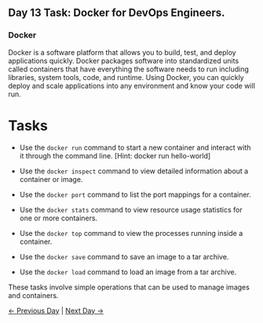 ## Day 13 Task: Docker for DevOps Engineers.

### Docker

Docker is a software platform that allows you to build, test, and deploy applications quickly. Docker packages software into standardized units called containers that have everything the software needs to run including libraries, system tools, code, and runtime. Using Docker, you can quickly deploy and scale applications into any environment and know your code will run.

# Tasks

- Use the `docker run` command to start a new container and interact with it through the command line. [Hint: docker run hello-world]

- Use the `docker inspect` command to view detailed information about a container or image.

- Use the `docker port` command to list the port mappings for a container.

- Use the `docker stats` command to view resource usage statistics for one or more containers.

- Use the `docker top` command to view the processes running inside a container.

- Use the `docker save` command to save an image to a tar archive.

- Use the `docker load` command to load an image from a tar archive.

These tasks involve simple operations that can be used to manage images and containers.

[← Previous Day](../Day12/README.md) | [Next Day →](../Day14/README.md)